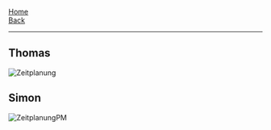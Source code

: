 [Home](home)   
[Back](DokuSolidus)    

----------

## Thomas

![Zeitplanung](https://gitlab.com/solidus/hefei/uploads/dea837631419df1d67c2e2a59f423d7d/Zeitplanung.JPG)

##  Simon

![ZeitplanungPM](https://gitlab.com/solidus/hefei/uploads/b645e5eee6ee19599047db25b82598a1/ZeitplanungPM.JPG)

